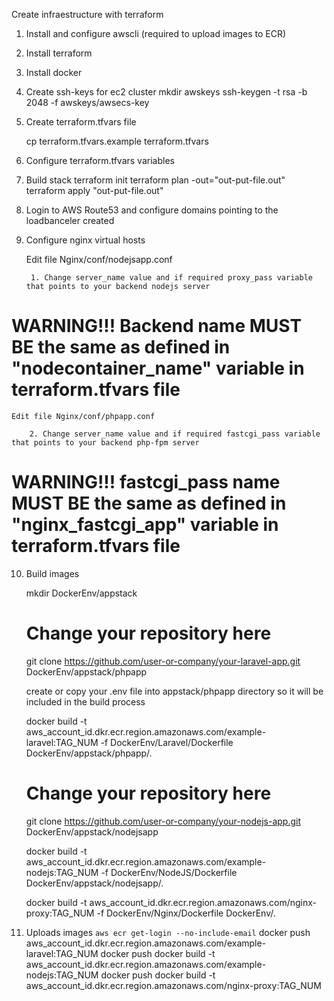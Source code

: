 Create infraestructure with terraform

1. Install and configure awscli (required to upload images to ECR)
2. Install terraform
3. Install docker
4. Create ssh-keys for ec2 cluster
    mkdir awskeys
    ssh-keygen -t rsa -b 2048 -f awskeys/awsecs-key

5. Create terraform.tfvars file

    cp terraform.tfvars.example terraform.tfvars

6. Configure terraform.tfvars variables

7. Build stack
    terraform init
    terraform plan -out="out-put-file.out"
    terraform apply "out-put-file.out"

8. Login to AWS Route53 and configure domains pointing to the loadbanceler created

9. Configure nginx virtual hosts

    Edit file Nginx/conf/nodejsapp.conf

        1. Change server_name value and if required proxy_pass variable that points to your backend nodejs server

# WARNING!!! Backend name MUST BE the same as defined in "nodecontainer_name" variable in terraform.tfvars  file
    
    Edit file Nginx/conf/phpapp.conf

        2. Change server_name value and if required fastcgi_pass variable that points to your backend php-fpm server

# WARNING!!! fastcgi_pass name MUST BE the same as defined in "nginx_fastcgi_app" variable in terraform.tfvars  file

10. Build images

    mkdir DockerEnv/appstack

    # Change your repository here
    git clone https://github.com/user-or-company/your-laravel-app.git DockerEnv/appstack/phpapp

    create or copy your .env file into appstack/phpapp directory so it will be included in the build process

    docker build -t aws_account_id.dkr.ecr.region.amazonaws.com/example-laravel:TAG_NUM -f DockerEnv/Laravel/Dockerfile DockerEnv/appstack/phpapp/.

    # Change your repository here
    git clone https://github.com/user-or-company/your-nodejs-app.git DockerEnv/appstack/nodejsapp

    docker build -t aws_account_id.dkr.ecr.region.amazonaws.com/example-nodejs:TAG_NUM -f DockerEnv/NodeJS/Dockerfile DockerEnv/appstack/nodejsapp/.

    docker build -t aws_account_id.dkr.ecr.region.amazonaws.com/nginx-proxy:TAG_NUM -f DockerEnv/Nginx/Dockerfile DockerEnv/.

11. Uploads images
    `aws ecr get-login --no-include-email`
    docker push aws_account_id.dkr.ecr.region.amazonaws.com/example-laravel:TAG_NUM
    docker push docker build -t aws_account_id.dkr.ecr.region.amazonaws.com/example-nodejs:TAG_NUM
    docker push docker build -t aws_account_id.dkr.ecr.region.amazonaws.com/nginx-proxy:TAG_NUM